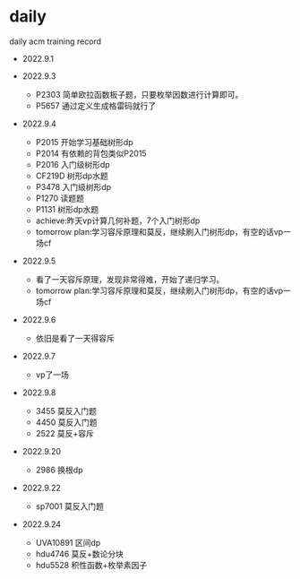 # daily

daily acm training record

- 2022.9.1

- 2022.9.3
    - P2303 简单欧拉函数板子题，只要枚举因数进行计算即可。
    - P5657 通过定义生成格雷码就行了
- 2022.9.4
    - P2015 开始学习基础树形dp
    - P2014 有依赖的背包类似P2015
    - P2016 入门级树形dp
    - CF219D 树形dp水题
    - P3478 入门级树形dp
    - P1270 读题题
    - P1131 树形dp水题
    - achieve:昨天vp计算几何补题，7个入门树形dp
    - tomorrow plan:学习容斥原理和莫反，继续刷入门树形dp，有空的话vp一场cf
- 2022.9.5
    - 看了一天容斥原理，发现非常得难，开始了递归学习。
    - tomorrow plan:学习容斥原理和莫反，继续刷入门树形dp，有空的话vp一场cf
- 2022.9.6
    - 依旧是看了一天得容斥
- 2022.9.7
  - vp了一场
- 2022.9.8
  - 3455 莫反入门题  
  - 4450 莫反入门题
  - 2522 莫反+容斥
- 2022.9.20
  - 2986 换根dp
- 2022.9.22
  - sp7001 莫反入门题
- 2022.9.24
  - UVA10891 区间dp
  - hdu4746 莫反+数论分块
  - hdu5528 积性函数+枚举素因子